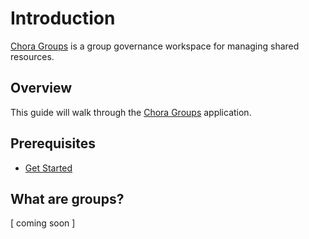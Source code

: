 # Introduction

[Chora Groups](https://groups.chora.io) is a group governance workspace for managing shared resources.

## Overview

This guide will walk through the [Chora Groups](https://groups.chora.io) application.

## Prerequisites

- [Get Started](../get-started)

## What are groups?

[ coming soon ]
